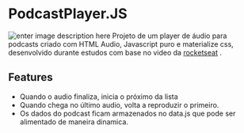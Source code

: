 # PodcastPlayer.JS
![enter image description here](https://i.imgur.com/JESJgr6.gif)
Projeto de um player de áudio para podcasts criado com  HTML Audio, Javascript puro e materialize css, desenvolvido durante estudos com base no video da  [rocketseat](https://youtu.be/vqrjFnq3-uo) .
## Features

 - Quando o audio finaliza, inicia o próximo da lista
 - Quando chega no último audio, volta a reproduzir o primeiro.
 - Os dados do podcast ficam armazenados no data.js que pode ser alimentado de maneira dinamica.
